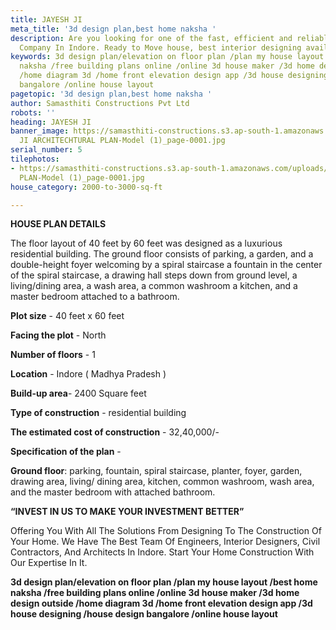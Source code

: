 ```yaml
---
title: JAYESH JI
meta_title: '3d design plan,best home naksha '
description: Are you looking for one of the fast, efficient and reliable Construction
  Company In Indore. Ready to Move house, best interior designing available
keywords: 3d design plan/elevation on floor plan /plan my house layout /best home
  naksha /free building plans online /online 3d house maker /3d home design outside
  /home diagram 3d /home front elevation design app /3d house designing /house design
  bangalore /online house layout
pagetopic: '3d design plan,best home naksha '
author: Samasthiti Constructions Pvt Ltd
robots: ''
heading: JAYESH JI
banner_image: https://samasthiti-constructions.s3.ap-south-1.amazonaws.com/uploads/JAYESH
  JI ARCHITECHTURAL PLAN-Model (1)_page-0001.jpg
serial_number: 5
tilephotos:
- https://samasthiti-constructions.s3.ap-south-1.amazonaws.com/uploads/JAYESH JI ARCHITECHTURAL
  PLAN-Model (1)_page-0001.jpg
house_category: 2000-to-3000-sq-ft

---
```

**HOUSE PLAN DETAILS**

The floor layout of 40 feet by 60 feet was designed as a luxurious residential building. The ground floor consists of parking, a garden, and a double-height foyer welcoming by a spiral staircase a fountain in the center of the spiral staircase, a drawing hall steps down from ground level, a living/dining area, a wash area, a common washroom a kitchen, and a master bedroom attached to a bathroom.

**Plot size** - 40 feet x 60 feet

**Facing the plot** - North

**Number of floors** - 1

**Location** - Indore ( Madhya Pradesh )

**Build-up area**- 2400 Square feet

**Type of construction** - residential building

**The estimated cost of construction** - 32,40,000/-

**Specification of the plan** -

**Ground floor**: parking, fountain, spiral staircase, planter, foyer, garden, drawing area, living/ dining area, kitchen, common washroom, wash area, and the master bedroom with attached bathroom.

**“INVEST IN US TO MAKE YOUR INVESTMENT BETTER”**

Offering You With All The Solutions From Designing To The Construction Of Your Home. We Have The Best Team Of Engineers, Interior Designers, Civil Contractors, And Architects In Indore. Start Your Home Construction With Our Expertise In It.

**3d design plan/elevation on floor plan /plan my house layout /best home naksha /free building plans online /online 3d house maker /3d home design outside /home diagram 3d /home front elevation design app /3d house designing /house design bangalore /online house layout**